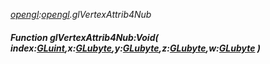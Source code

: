 _[opengl](../../modules/opengl/opengl-module.md):[opengl](../../modules/opengl/opengl-module.md).glVertexAttrib4Nub_
##### Function glVertexAttrib4Nub:Void( index:[GLuint](../../modules/opengl/opengl-gluint.md),x:[GLubyte](../../modules/opengl/opengl-glubyte.md),y:[GLubyte](../../modules/opengl/opengl-glubyte.md),z:[GLubyte](../../modules/opengl/opengl-glubyte.md),w:[GLubyte](../../modules/opengl/opengl-glubyte.md) )
